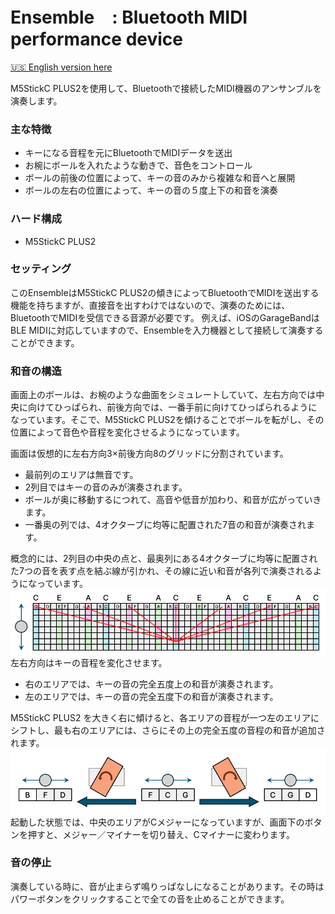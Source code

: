# Ensemble　: Bluetooth MIDI performance device


[🇺🇸 English version here](README.md)

M5StickC PLUS2を使用して、Bluetoothで接続したMIDI機器のアンサンブルを演奏します。

### 主な特徴
- キーになる音程を元にBluetoothでMIDIデータを送出
- お椀にボールを入れたような動きで、音色をコントロール
- ボールの前後の位置によって、キーの音のみから複雑な和音へと展開
- ボールの左右の位置によって、キーの音の５度上下の和音を演奏

### ハード構成
- M5StickC PLUS2

### セッティング
このEnsembleはM5StickC PLUS2の傾きによってBluetoothでMIDIを送出する機能を持ちますが、直接音を出すわけではないので、演奏のためには、BluetoothでMIDIを受信できる音源が必要です。
例えば、iOSのGarageBandはBLE MIDIに対応していますので、Ensembleを入力機器として接続して演奏することができます。

### 和音の構造
画面上のボールは、お椀のような曲面をシミュレートしていて、左右方向では中央に向けてひっぱられ、前後方向では、一番手前に向けてひっぱられるようになっています。そこで、M5StickC PLUS2を傾けることでボールを転がし、その位置によって音色や音程を変化させるようになっています。

画面は仮想的に左右方向3×前後方向8のグリッドに分割されています。
- 最前列のエリアは無音です。
- 2列目ではキーの音のみが演奏されます。
- ボールが奥に移動するにつれて、高音や低音が加わり、和音が広がっていきます。
- 一番奥の列では、4オクターブに均等に配置された7音の和音が演奏されます。

概念的には、2列目の中央の点と、最奥列にある4オクターブに均等に配置された7つの音を表す点を結ぶ線が引かれ、その線に近い和音が各列で演奏されるようになっています。
<img src="images/code1.png" align="center" width="850">
左右方向はキーの音程を変化させます。
- 右のエリアでは、キーの音の完全五度上の和音が演奏されます。
- 左のエリアでは、キーの音の完全五度下の和音が演奏されます。

M5StickC PLUS2 を大きく右に傾けると、各エリアの音程が一つ左のエリアにシフトし、最も右のエリアには、さらにその上の完全五度の音程の和音が追加されます。
<img src="images/code2.png" align="center" width="850">
起動した状態では、中央のエリアがCメジャーになっていますが、画面下のボタンを押すと、メジャー／マイナーを切り替え、Cマイナーに変わります。

### 音の停止
演奏している時に、音が止まらず鳴りっぱなしになることがあります。その時はパワーボタンをクリックすることで全ての音を止めることができます。




